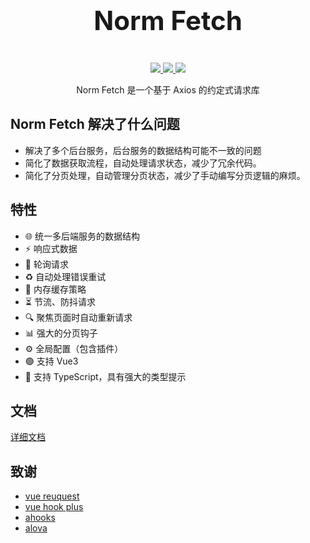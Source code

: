 <p align="center">

[//]: # (  <img width="300px" src="https://user-images.githubusercontent.com/10731096/95823103-9ce15780-0d5f-11eb-8010-1bd1b5910d4f.png">)
</p>
<p align="center" style="font-size: 3em">
<b>Norm Fetch</b>
</p>
<p align="center">
  <a href="https://www.npmjs.org/package/norm-fetch">
    <img src="https://img.shields.io/npm/v/norm-fetch.svg" />
  </a>
  <a href="https://github.com/songpeng154/norm-fetch">
    <img src="https://img.shields.io/badge/node-%20%3E%3D%2018-47c219" />
  </a>
  <a href="https://npmcharts.com/compare/norm-fetch?minimal=true">
    <img src="https://img.shields.io/npm/dm/norm-fetch.svg" />
  </a>
  <br>
</p>
<p align="center">
Norm Fetch 是一个基于 Axios 的约定式请求库
</p>

## Norm Fetch 解决了什么问题

* 解决了多个后台服务，后台服务的数据结构可能不一致的问题
* 简化了数据获取流程，自动处理请求状态，减少了冗余代码。
* 简化了分页处理，自动管理分页状态，减少了手动编写分页逻辑的麻烦。


## 特性
* 🌐 统一多后端服务的数据结构
* ⚡  响应式数据
* 🔄 轮询请求
* ♻️ 自动处理错误重试
* 💾 内存缓存策略
* ⏳ 节流、防抖请求
* 🔍 聚焦页面时自动重新请求
* 📊 强大的分页钩子
* ⚙️ 全局配置（包含插件）
* 🟢 支持 Vue3
* 📘 支持 TypeScript，具有强大的类型提示

## 文档

[详细文档](https://songpeng154.github.io/norm-fetch/)

[//]: # (## 快速开始)

[//]: # ()
[//]: # (```shell)

[//]: # (# 使用 npm 安装 )

[//]: # (npm install axios norm-fetch)

[//]: # ()
[//]: # (or)

[//]: # ()
[//]: # (# 使用 pnpm 安装 )

[//]: # (pnpm add axios norm-fetch)

[//]: # (```)

[//]: # ()
[//]: # (## 定义后台数据结构)

[//]: # ()
[//]: # (```typescript)

[//]: # (interface Result<TData> {)

[//]: # (  code: number,)

[//]: # (  msg: string)

[//]: # (  data: TData)

[//]: # (})

[//]: # (````)

[//]: # ()
[//]: # (## 创建服务实例)

[//]: # ()
[//]: # (`NormFetch` 是一个基于 `Axios` 实现的请求请求类，它可以帮助我们统一多个后台服务的数据结构。)

[//]: # ()
[//]: # (`NormFetch` 的`构造函数`接收一个配置对象，配置对象的属性和 `Axios` 的配置对象一致。)

[//]: # ()
[//]: # (`NormFetch` 将 `Axios` 的拦截器的方法抽取到了`interceptor`中，强制了响应成功、响应失败的返回类型，统一要求返回)

[//]: # (`ResponseContent` 类型)

[//]: # ()
[//]: # (> 不要在拦截器中返回异步异常这类操作： `Promise.reject&#40;responseContent&#41;`，因为下层请求接受不到该异常，请把异常设置到)

[//]: # (`responseContent[1]`中。)

[//]: # ()
[//]: # (```typescript)

[//]: # (import { NormFetch, ResponseContent } from 'norm-fetch')

[//]: # ()
[//]: # (const server = new NormFetch<Result>&#40;{)

[//]: # (  baseURL: 'https://api.example.com',)

[//]: # (  timeout: 10000,)

[//]: # (  interceptor: {)

[//]: # (    // 处理请求之前（比如请求头、token）)

[//]: # (    onBeforeRequest&#40;config&#41; {)

[//]: # (      return config)

[//]: # (    },)

[//]: # (    // 处理响应)

[//]: # (    onResponse&#40;response&#41; {)

[//]: # (      // 服务响应数据)

[//]: # (      const { code, msg, data } = response.data)

[//]: # (      // 统一的响应结果)

[//]: # (      const responseContent: ResponseContent<Result, typeof result> = [ data, undefined, response ])

[//]: # ()
[//]: # (      // 处理响应错误 &#40;假设 code 不等于 200 为错误&#41;)

[//]: # (      if &#40;code !== 200&#41; {)

[//]: # (        // 设置错误的响应内容)

[//]: # (        responseContent[1] = { code, msg })

[//]: # (      })

[//]: # ()
[//]: # (      return responseContent)

[//]: # (    },)

[//]: # (    // 处理响应错误)

[//]: # (    onResponseError&#40;error&#41; {)

[//]: # (      const responseContent: ResponseContent = [ undefined, undefined, err.response ])

[//]: # ()
[//]: # (      // 处理响应后的错误)

[//]: # (      if &#40;err.response&#41; {)

[//]: # (        // 请求已发出，但服务器响应的状态码错误)

[//]: # (        responseContent[1] = { code: err.response.status, msg: '请求错误' })

[//]: # (      })

[//]: # (      // 处理请求时的错误)

[//]: # (      else {)

[//]: # (        responseContent[1] = { code: err.code as number, msg: '请求错误', axiosError: err })

[//]: # (      })

[//]: # ()
[//]: # (      return responseContent)

[//]: # (    },)

[//]: # (  },)

[//]: # (}&#41;)

[//]: # (```)

[//]: # ()
[//]: # (## 定义Api)

[//]: # ()
[//]: # (```typescript)

[//]: # (interface Userinfo {)

[//]: # (  name: string)

[//]: # ()
[//]: # (  age: number)

[//]: # (})

[//]: # ()
[//]: # (const getUserinfo = &#40;id&#41; => server.get<Userinfo>&#40;'/userinfo', { id }&#41;)

[//]: # ()
[//]: # (const getUserList = &#40;params&#41; => server.post<Userinfo[]>&#40;'/userlist',params&#41;)

[//]: # (```)

[//]: # ()
[//]: # (## 搭配 useFetch 使用)

[//]: # ()
[//]: # (```vue)

[//]: # (<template>)

[//]: # (  <div>)

[//]: # (    <div v-if="loading">loading...</div>)

[//]: # (    <div v-if="error">failed to fetch</div>)

[//]: # (    <div v-if="data">Hey! {{ data }}</div>)

[//]: # (  </div>)

[//]: # (</template>)

[//]: # (<script lang="ts" setup>)

[//]: # (  import { useFetch } from 'norm-fetch')

[//]: # (  )
[//]: # (  const { data, loading, error } = useFetch&#40;getUserinfo&#41;;)

[//]: # (</script>)

[//]: # (```)

[//]: # ()
[//]: # (## 使用 usePagination 获取分页数据)

[//]: # ()
[//]: # (```typescript)

[//]: # (import { usePagination } from 'norm-fetch')

[//]: # ()
[//]: # (const { data, loading, error, refetch } = usePagination&#40;pagination=>getUserList&#40;{}&#41;&#41;)

[//]: # (```)

## 致谢
* [vue reuquest](https://github.com/attojs/vue-request)
* [vue hook plus](https://github.com//InhiblabCore/vue-hooks-plus)
* [ahooks](https://github.com/alibaba/hooks)
* [alova](https://github.com/alovajs/alova.git)
